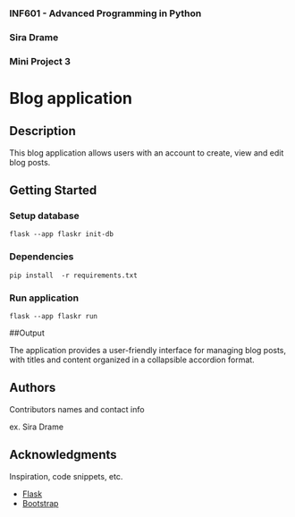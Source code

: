 ### INF601 - Advanced Programming in Python
### Sira  Drame 
### Mini Project 3


# Blog application

## Description

This blog application allows users with an account to create, view and edit blog posts.

## Getting Started

### Setup database

```
flask --app flaskr init-db
```

### Dependencies

```
pip install  -r requirements.txt
```

### Run application

```
flask --app flaskr run 
```

##Output

The application provides a user-friendly interface for managing blog posts, with titles and content organized in a collapsible accordion format.

## Authors

Contributors names and contact info

ex. Sira Drame   

## Acknowledgments

Inspiration, code snippets, etc.
* [Flask](https://flask.palletsprojects.com/en/stable/)
* [Bootstrap](https://getbootstrap.com/docs/5.3/components/accordion/)